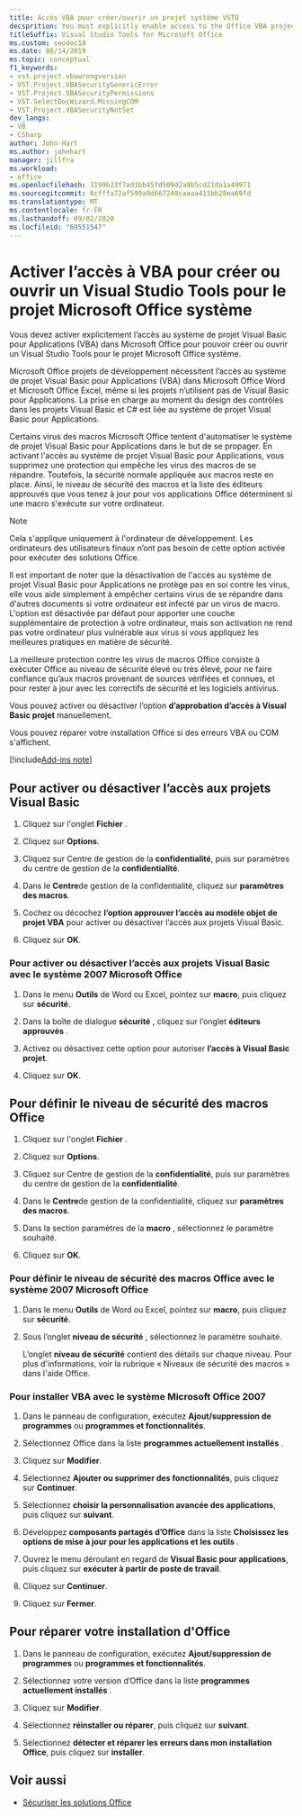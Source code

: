 ```yaml
---
title: Accès VBA pour créer/ouvrir un projet système VSTO
decsprition: You must explicitly enable access to the Office VBA project system before you can create or open a Visual Studio Tools for Office system project
titleSuffix: Visual Studio Tools for Microsoft Office
ms.custom: seodec18
ms.date: 08/14/2019
ms.topic: conceptual
f1_keywords:
- vst.project.vbawrongversion
- VST.Project.VBASecurityGenericError
- VST.Project.VBASecurityPermissions
- VST.SelectDocWizard.MissingCOM
- VST.Project.VBASecurityNotSet
dev_langs:
- VB
- CSharp
author: John-Hart
ms.author: johnhart
manager: jillfra
ms.workload:
- office
ms.openlocfilehash: 3199b23f7ad1bb45fd509d2a9b5cd21da1a49971
ms.sourcegitcommit: 6cfffa72af599a9d667249caaaa411bb28ea69fd
ms.translationtype: MT
ms.contentlocale: fr-FR
ms.lasthandoff: 09/02/2020
ms.locfileid: "69551547"
---
```

# <a name="enable-access-to-vba-to-create-or-open-a-visual-studio-tools-for-the-microsoft-office-system-project"></a>Activer l’accès à VBA pour créer ou ouvrir un Visual Studio Tools pour le projet Microsoft Office système

Vous devez activer explicitement l’accès au système de projet Visual Basic pour Applications (VBA) dans Microsoft Office pour pouvoir créer ou ouvrir un Visual Studio Tools pour le projet Microsoft Office système.

 Microsoft Office projets de développement nécessitent l’accès au système de projet Visual Basic pour Applications (VBA) dans Microsoft Office Word et Microsoft Office Excel, même si les projets n’utilisent pas de Visual Basic pour Applications. La prise en charge au moment du design des contrôles dans les projets Visual Basic et C# est liée au système de projet Visual Basic pour Applications.

 Certains virus des macros Microsoft Office tentent d'automatiser le système de projet Visual Basic pour Applications dans le but de se propager. En activant l'accès au système de projet Visual Basic pour Applications, vous supprimez une protection qui empêche les virus des macros de se répandre. Toutefois, la sécurité normale appliquée aux macros reste en place. Ainsi, le niveau de sécurité des macros et la liste des éditeurs approuvés que vous tenez à jour pour vos applications Office déterminent si une macro s'exécute sur votre ordinateur.

> [!NOTE]
> Cela s'applique uniquement à l'ordinateur de développement. Les ordinateurs des utilisateurs finaux n’ont pas besoin de cette option activée pour exécuter des solutions Office.

 Il est important de noter que la désactivation de l'accès au système de projet Visual Basic pour Applications ne protège pas en soi contre les virus, elle vous aide simplement à empêcher certains virus de se répandre dans d'autres documents si votre ordinateur est infecté par un virus de macro. L'option est désactivée par défaut pour apporter une couche supplémentaire de protection à votre ordinateur, mais son activation ne rend pas votre ordinateur plus vulnérable aux virus si vous appliquez les meilleures pratiques en matière de sécurité.

 La meilleure protection contre les virus de macros Office consiste à exécuter Office au niveau de sécurité élevé ou très élevé, pour ne faire confiance qu’aux macros provenant de sources vérifiées et connues, et pour rester à jour avec les correctifs de sécurité et les logiciels antivirus.

 Vous pouvez activer ou désactiver l’option **d’approbation d’accès à Visual Basic projet** manuellement.

 Vous pouvez réparer votre installation Office si des erreurs VBA ou COM s'affichent.

[!include[Add-ins note](includes/addinsnote.md)]

## <a name="to-enable-or-disable-access-to-visual-basic-projects"></a>Pour activer ou désactiver l’accès aux projets Visual Basic

1. Cliquez sur l'onglet **Fichier** .

2. Cliquez sur **Options**.

3. Cliquez sur Centre de gestion de la **confidentialité**, puis sur paramètres du centre de gestion de la **confidentialité**.

4. Dans le **Centre**de gestion de la confidentialité, cliquez sur **paramètres des macros**.

5. Cochez ou décochez **l’option approuver l’accès au modèle objet de projet VBA** pour activer ou désactiver l’accès aux projets Visual Basic.

6. Cliquez sur **OK**.

### <a name="to-enable-or-disable-access-to-visual-basic-projects-with-the-2007-microsoft-office-system"></a>Pour activer ou désactiver l’accès aux projets Visual Basic avec le système 2007 Microsoft Office

1. Dans le menu **Outils** de Word ou Excel, pointez sur **macro**, puis cliquez sur **sécurité**.

2. Dans la boîte de dialogue **sécurité** , cliquez sur l’onglet **éditeurs approuvés** .

3. Activez ou désactivez cette option pour autoriser **l’accès à Visual Basic projet**.

4. Cliquez sur **OK**.

## <a name="to-set-your-office-macro-security-level"></a>Pour définir le niveau de sécurité des macros Office

1. Cliquez sur l'onglet **Fichier** .

2. Cliquez sur **Options**.

3. Cliquez sur Centre de gestion de la **confidentialité**, puis sur paramètres du centre de gestion de la **confidentialité**.

4. Dans le **Centre**de gestion de la confidentialité, cliquez sur **paramètres des macros**.

5. Dans la section paramètres de la **macro** , sélectionnez le paramètre souhaité.

6. Cliquez sur **OK**.

### <a name="to-set-your-office-macro-security-level-with-the-2007-microsoft-office-system"></a>Pour définir le niveau de sécurité des macros Office avec le système 2007 Microsoft Office

1. Dans le menu **Outils** de Word ou Excel, pointez sur **macro**, puis cliquez sur **sécurité**.

2. Sous l’onglet **niveau de sécurité** , sélectionnez le paramètre souhaité.

    L’onglet **niveau de sécurité** contient des détails sur chaque niveau. Pour plus d'informations, voir la rubrique « Niveaux de sécurité des macros » dans l'aide Office.

### <a name="to-install-vba-with-the-2007-microsoft-office-system"></a>Pour installer VBA avec le système Microsoft Office 2007

1. Dans le panneau de configuration, exécutez **Ajout/suppression de programmes** ou **programmes et fonctionnalités**.

2. Sélectionnez Office dans la liste **programmes actuellement installés** .

3. Cliquez sur **Modifier**.

4. Sélectionnez **Ajouter ou supprimer des fonctionnalités**, puis cliquez sur **Continuer**.

5. Sélectionnez **choisir la personnalisation avancée des applications**, puis cliquez sur **suivant**.

6. Développez **composants partagés d’Office** dans la liste **Choisissez les options de mise à jour pour les applications et les outils** .

7. Ouvrez le menu déroulant en regard de **Visual Basic pour applications**, puis cliquez sur **exécuter à partir de poste de travail**.

8. Cliquez sur **Continuer**.

9. Cliquez sur **Fermer**.

## <a name="to-repair-your-installation-of-office"></a>Pour réparer votre installation d'Office

1. Dans le panneau de configuration, exécutez **Ajout/suppression de programmes** ou **programmes et fonctionnalités**.

2. Sélectionnez votre version d’Office dans la liste **programmes actuellement installés** .

3. Cliquez sur **Modifier**.

4. Sélectionnez **réinstaller ou réparer**, puis cliquez sur **suivant**.

5. Sélectionnez **détecter et réparer les erreurs dans mon installation Office**, puis cliquez sur **installer**.

## <a name="see-also"></a>Voir aussi
- [Sécuriser les solutions Office](../vsto/securing-office-solutions.md)
